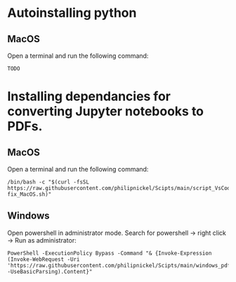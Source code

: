 # Autoinstalling python 
## MacOS
Open a terminal and run the following command:

```{bash}
TODO
```

# Installing dependancies for converting Jupyter notebooks to PDFs.
## MacOS
Open a terminal and run the following command:

```{bash}
/bin/bash -c "$(curl -fsSL https://raw.githubusercontent.com/philipnickel/Scipts/main/script_VsCode_PDF-fix_MacOS.sh)"
```
## Windows

Open powershell in administrator mode. Search for powershell -> right click -> Run as administrator: 

```{powershell}
PowerShell -ExecutionPolicy Bypass -Command "& {Invoke-Expression (Invoke-WebRequest -Uri 'https://raw.githubusercontent.com/philipnickel/Scipts/main/windows_pdf_fix.ps1' -UseBasicParsing).Content}"
```




